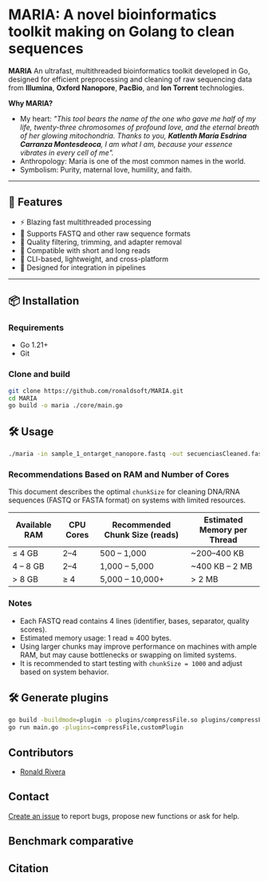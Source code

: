 # MARIA: A novel bioinformatics toolkit making on Golang to clean sequences

**MARIA** An ultrafast, multithreaded bioinformatics toolkit developed in Go, designed for efficient preprocessing and cleaning of raw sequencing data from **Illumina**, **Oxford Nanopore**, **PacBio**, and **Ion Torrent** technologies.

**Why MARIA?**

- My heart: _"This tool bears the name of the one who gave me half of my life, twenty-three chromosomes of profound love, and the eternal breath of her glowing mitochondria. Thanks to you, **Katlenth María Esdrina Carranza Montesdeoca**, I am what I am, because your essence vibrates in every cell of me"._
- Anthropology: María is one of the most common names in the world.
- Symbolism: Purity, maternal love, humility, and faith.

---

## 🚀 Features

- ⚡ Blazing fast multithreaded processing
- 🧬 Supports FASTQ and other raw sequence formats
- 🧹 Quality filtering, trimming, and adapter removal
- 🧪 Compatible with short and long reads
- 🔧 CLI-based, lightweight, and cross-platform
- 🔄 Designed for integration in pipelines

---

## 📦 Installation

### Requirements

- Go 1.21+
- Git

### Clone and build

```bash
git clone https://github.com/ronaldsoft/MARIA.git
cd MARIA
go build -o maria ./core/main.go
```

## 🛠 Usage

```bash
./maria -in sample_1_ontarget_nanopore.fastq -out secuenciasCleaned.fastq -plugins=compressFile
```

### Recommendations Based on RAM and Number of Cores

This document describes the optimal `chunkSize` for cleaning DNA/RNA sequences (FASTQ or FASTA format) on systems with limited resources.

| Available RAM | CPU Cores | Recommended Chunk Size (reads) | Estimated Memory per Thread |
| ------------- | --------- | ------------------------------ | --------------------------- |
| ≤ 4 GB        | 2–4       | 500 – 1,000                    | ~200–400 KB                 |
| 4 – 8 GB      | 2–4       | 1,000 – 5,000                  | ~400 KB – 2 MB              |
| > 8 GB        | ≥ 4       | 5,000 – 10,000+                | > 2 MB                      |

### Notes

- Each FASTQ read contains 4 lines (identifier, bases, separator, quality scores).
- Estimated memory usage: 1 read ≈ 400 bytes.
- Using larger chunks may improve performance on machines with ample RAM, but may cause bottlenecks or swapping on limited systems.
- It is recommended to start testing with `chunkSize = 1000` and adjust based on system behavior.

## 🛠 Generate plugins

```bash
go build -buildmode=plugin -o plugins/compressFile.so plugins/compressFile.go
go run main.go -plugins=compressFile,customPlugin
```

## Contributors

- [Ronald Rivera](https://github.com/ronaldsoft)

## Contact

[Create an issue](https://github.com/ronaldsoft/MARIA/issues) to report bugs,
propose new functions or ask for help.

<!-- ## License

[MIT License](https://github.com/ronaldsoft/MARIA/blob/master/LICENSE) -->

## Benchmark comparative

## Citation
